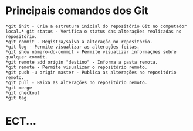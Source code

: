 # **Principais comandos dos Git**

    *git init - Cria a estrutura inicial do repositório Git no computador local.* git status - Verifica o status das alterações realizadas no repositório.
    *git commit - Registra/salva a alteração no repositório.
    *git log - Permite visualizar as alterações feitas.
    *git show número-do-commit - Permite visualizar informações sobre qualquer commit.
    *git remote add origin "destino" - Informa a pasta remota. 
    *git remote - Permite visualizar o repositório remoto.
    *git push -u origin master - Publica as alterações no repositório remoto.
    *git pull - Baixa as alterações no repositório remoto.
    *git merge
    *git checkout
    *git tag
# ECT...
